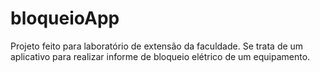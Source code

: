 # bloqueioApp
Projeto feito para laboratório de extensão da faculdade. Se trata de um aplicativo para realizar informe de bloqueio elétrico de um equipamento.
